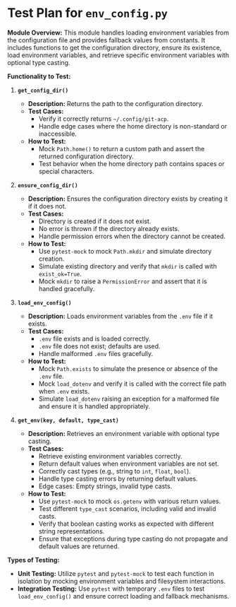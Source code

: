 # Test Plan for `env_config.py`

**Module Overview:**
This module handles loading environment variables from the configuration file and provides fallback values from constants. It includes functions to get the configuration directory, ensure its existence, load environment variables, and retrieve specific environment variables with optional type casting.

**Functionality to Test:**

1. **`get_config_dir()`**
    - **Description:** Returns the path to the configuration directory.
    - **Test Cases:**
        - Verify it correctly returns `~/.config/git-acp`.
        - Handle edge cases where the home directory is non-standard or inaccessible.
    - **How to Test:**
        - Mock `Path.home()` to return a custom path and assert the returned configuration directory.
        - Test behavior when the home directory path contains spaces or special characters.

2. **`ensure_config_dir()`**
    - **Description:** Ensures the configuration directory exists by creating it if it does not.
    - **Test Cases:**
        - Directory is created if it does not exist.
        - No error is thrown if the directory already exists.
        - Handle permission errors when the directory cannot be created.
    - **How to Test:**
        - Use `pytest-mock` to mock `Path.mkdir` and simulate directory creation.
        - Simulate existing directory and verify that `mkdir` is called with `exist_ok=True`.
        - Mock `mkdir` to raise a `PermissionError` and assert that it is handled gracefully.

3. **`load_env_config()`**
    - **Description:** Loads environment variables from the `.env` file if it exists.
    - **Test Cases:**
        - `.env` file exists and is loaded correctly.
        - `.env` file does not exist; defaults are used.
        - Handle malformed `.env` files gracefully.
    - **How to Test:**
        - Mock `Path.exists` to simulate the presence or absence of the `.env` file.
        - Mock `load_dotenv` and verify it is called with the correct file path when `.env` exists.
        - Simulate `load_dotenv` raising an exception for a malformed file and ensure it is handled appropriately.

4. **`get_env(key, default, type_cast)`**
    - **Description:** Retrieves an environment variable with optional type casting.
    - **Test Cases:**
        - Retrieve existing environment variables correctly.
        - Return default values when environment variables are not set.
        - Correctly cast types (e.g., string to `int`, `float`, `bool`).
        - Handle type casting errors by returning default values.
        - Edge cases: Empty strings, invalid type casts.
    - **How to Test:**
        - Use `pytest-mock` to mock `os.getenv` with various return values.
        - Test different `type_cast` scenarios, including valid and invalid casts.
        - Verify that boolean casting works as expected with different string representations.
        - Ensure that exceptions during type casting do not propagate and default values are returned.

**Types of Testing:**

- **Unit Testing:** Utilize `pytest` and `pytest-mock` to test each function in isolation by mocking environment variables and filesystem interactions.
- **Integration Testing:** Use `pytest` with temporary `.env` files to test `load_env_config()` and ensure correct loading and fallback mechanisms.
